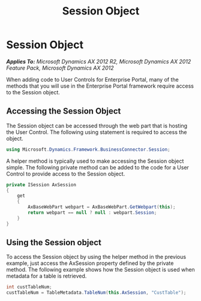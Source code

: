 ﻿---
title: Session Object
TOCTitle: Session Object
ms:assetid: 0b643829-dc31-4aa2-84eb-b27fc63276ad
ms:mtpsurl: https://msdn.microsoft.com/en-us/library/Cc581944(v=AX.60)
ms:contentKeyID: 28119403
ms.date: 11/07/2012
mtps_version: v=AX.60
dev_langs:
- csharp
---

# Session Object 


_**Applies To:** Microsoft Dynamics AX 2012 R2, Microsoft Dynamics AX 2012 Feature Pack, Microsoft Dynamics AX 2012_

When adding code to User Controls for Enterprise Portal, many of the methods that you will use in the Enterprise Portal framework require access to the Session object.

## Accessing the Session Object

The Session object can be accessed through the web part that is hosting the User Control. The following using statement is required to access the object.

``` csharp
using Microsoft.Dynamics.Framework.BusinessConnector.Session;
```

A helper method is typically used to make accessing the Session object simple. The following private method can be added to the code for a User Control to provide access to the Session object.

``` csharp
private ISession AxSession
{
    get
    {
        AxBaseWebPart webpart = AxBaseWebPart.GetWebpart(this);
        return webpart == null ? null : webpart.Session;
    }
}
```

## Using the Session object

To access the Session object by using the helper method in the previous example, just access the AxSession property defined by the private method. The following example shows how the Session object is used when metadata for a table is retrieved.

``` csharp
int custTableNum;
custTableNum = TableMetadata.TableNum(this.AxSession, "CustTable");
```

